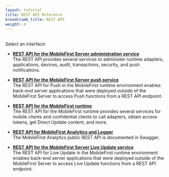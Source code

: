 ```yaml
---
layout: tutorial
title: REST API Reference
breadcrumb_title: REST API
weight: 4
---
```

<!-- NLS_CHARSET=UTF-8 -->
<br/>
Select an interface:

* **[REST API for the MobileFirst Server administration service](admin-apis)**  
    The REST API provides several services to administer runtime adapters, applications, devices, audit, transactions, security, and push notifications.

* **[REST API for the MobileFirst Server push service](push-apis)**  
    The REST API for Push in the MobileFirst runtime environment enables back-end server applications that were deployed outside of the MobileFirst Server to access Push functions from a REST API endpoint.

* **[REST API for the MobileFirst runtime](runtime)**  
    The REST API for the MobileFirst runtime provides several services for mobile clients and confidential clients to call adapters, obtain access tokens, get Direct Update content, and more.

* **[REST API for MobileFirst Analytics and Logger](analytics-logger)**  
    The MobileFirst Analytics public REST API is documented in Swagger.

*  **[REST API for the MobileFirst Server Live Update service](live-update)**<br/>
    The REST API for Live Update in the MobileFirst runtime environment enables back-end server applications that were deployed outside of the MobileFirst Server to access Live Update functions from a REST API endpoint.

